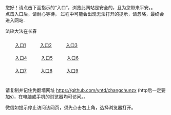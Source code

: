 您好！请点击下面指示的“入口”，浏览此网站是安全的，且为您带来平安。。 <br/>
点击入口后，请耐心等待， 过程中可能会出现无法打开的提示，请忽略，最终会进入网站. </br>

法轮大法在长春<br/>
<div style="padding:10px"><a style="margin:20px" target="_blank" href="https://d39jhw8oz1qkhx.cloudfront.net/2Qpsp?nkwfa" id="ccLink1" rel="nofollow">入口1</a> <a target="_blank" style="margin:20px" href="https://d2qyc14n4jzamt.cloudfront.net/2Qpsp?izomnax" id="ccLink2" rel="nofollow">入口2</a> <a style="margin:20px" target="_blank" href="https://djkrx2g8sdt21.cloudfront.net/2Qpsp?ciodvnie" id="ccLink3" rel="nofollow">入口3</a></div>

<div style="padding:10px" ><a style="margin:20px" target="_blank" href="https://d39jhw8oz1qkhx.cloudfront.net/2Qpsp?nkwfa" id="ccLink4" rel="nofollow">入口4</a> <a style="margin:20px" href="https://d2qyc14n4jzamt.cloudfront.net/2Qpsp?izomnax" target="_blank" id="ccLink5" rel="nofollow">入口5</a> <a style="margin:20px" href="https://djkrx2g8sdt21.cloudfront.net/2Qpsp?ciodvnie" target="_blank" id="ccLink6" rel="nofollow">入口6</a></div>

<div style="padding:10px"><a style="margin:20px" target="_blank" href="https://d39jhw8oz1qkhx.cloudfront.net/2Qpsp?nkwfa" id="ccLink7" rel="nofollow">入口7</a> <a style="margin:20px" href="https://d2qyc14n4jzamt.cloudfront.net/2Qpsp?izomnax" target="_blank" id="ccLink8" rel="nofollow">入口8</a> <a style="margin:20px" target="_blank" href="https://djkrx2g8sdt21.cloudfront.net/2Qpsp?ciodvnie" id="ccLink9" rel="nofollow">入口9</a></div>

<br/>



请复制并记住免翻墙网址 https://github.com/yntd/changchunzx (http后一定要加s)，在电脑或手机的浏览器均可访问。。<br/>

微信如提示停止访问该网页，须先点击右上角，选择浏览器打开。
